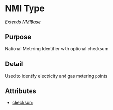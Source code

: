 # NMI Type

*Extends [NMIBase](NMIBase.md)*

## Purpose

National Metering Identifier with optional checksum

## Detail

Used to identify electricity and gas metering points

## Attributes

- [checksum](NMIChecksum.md)

